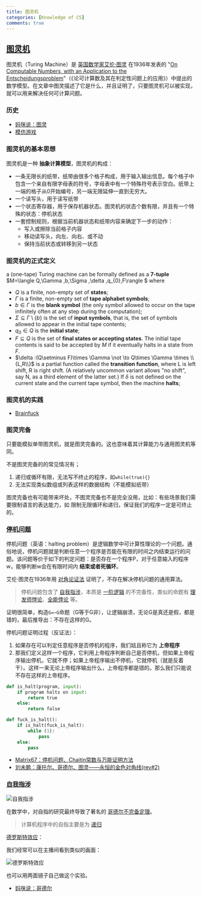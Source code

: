 ```yaml
---
title: 图灵机
categories: [Knowledge of CS]
comments: true
---
```


## [图灵机](https://zh.wikipedia.org/wiki/%E5%9B%BE%E7%81%B5%E6%9C%BA)

图灵机（Turing Machine）是 [英国数学家艾伦·图灵](https://zh.wikipedia.org/wiki/%E8%89%BE%E4%BC%A6%C2%B7%E5%9B%BE%E7%81%B5) 在1936年发表的 "[On Computable Numbers, with an Application to the Entscheidungsproblem](https://www.cs.virginia.edu/~robins/Turing_Paper_1936.pdf)"（《论可计算数及其在判定性问题上的应用》）中提出的数学模型。在文章中图灵描述了它是什么，并且证明了，只要图灵机可以被实现，就可以用来解决任何可计算问题。

### 历史

- [妈咪说：图灵](https://www.bilibili.com/video/av30479683?from=search&seid=11735601712045998475)
- [模仿游戏](https://movie.douban.com/subject/10463953/)

<!--more-->

### 图灵机的基本思想

图灵机是一种 **抽象计算模型**，图灵机的构成：

- 一条无限长的纸带，纸带由很多个格子构成，用于输入输出信息。每个格子中包含一个来自有限字母表的符号，字母表中有一个特殊符号表示空白。纸带上一端的格子从0开始编号，另一端无限延伸一直到无穷大。
- 一个读写头，用于读写纸带
- 一个状态寄存器，用于保存机器状态。图灵机的状态个数有限，并且有一个特殊的状态：停机状态
- 一套控制规则，根据当前机器状态和纸带内容来确定下一步的动作：
	- 写入或擦除当前格子内容
	- 移动读写头，向左、向右、或不动
	- 保持当前状态或转移到另一状态

### 图灵机的正式定义

a (one-tape) Turing machine can be formally defined as a **7-tuple** $M=\langle Q,\Gamma ,b,\Sigma ,\delta ,q_{0},F\rangle $   where

- $Q$ is a finite, non-empty set of **states**;
- $\Gamma$  is a finite, non-empty set of **tape alphabet symbols**;
- $b\in \Gamma$  is the **blank symbol** (the only symbol allowed to occur on the tape infinitely often at any step during the computation);
- $\Sigma \subseteq \Gamma \setminus \{b\}$ is the set of **input symbols**, that is, the set of symbols allowed to appear in the initial tape contents;
- $q_{0}\in Q$ is the **initial state**;
- $F\subseteq Q$ is the set of **final states or accepting states**. The initial tape contents is said to be accepted by $M$ if it eventually halts in a state from $F$.
- $\delta :(Q\setminus F)\times \Gamma \not \to Q\times \Gamma \times \\{L,R\\}$ is a partial function called the **transition function**, where L is left shift, R is right shift. (A relatively uncommon variant allows "no shift", say N, as a third element of the latter set.) If $\delta$ is not defined on the current state and the current tape symbol, then the machine **halts**;

### 图灵机的实践

- [Brainfuck](https://zh.wikipedia.org/wiki/Brainfuck)

### 图灵完备

只要能模拟单带图灵机，就是图灵完备的。这也意味着其计算能力与通用图灵机等同。

不是图灵完备的的常见情况有；
1. 递归或循环有限，无法写不终止的程序，如`while(true){}`
2. 无法实现类似数组或列表这样的数据结构（不能模拟纸带）

图灵完备也有可能带来坏处，不图灵完备也不是完全没用，比如：有些场景我们需要限制语言的表达能力，如 限制无限循环和递归，保证我们的程序一定是可终止的。

### [停机问题](https://zh.wikipedia.org/wiki/%E5%81%9C%E6%9C%BA%E9%97%AE%E9%A2%98)

停机问题（英语：halting problem）是逻辑数学中可计算性理论的一个问题。通俗地说，停机问题就是判断任意一个程序是否能在有限的时间之内结束运行的问题。该问题等价于如下的判定问题：是否存在一个程序P，对于任意输入的程序w，能够判断w会在有限时间内 **结束或者死循环**。

艾伦·图灵在1936年用 [对角论证法](https://zh.wikipedia.org/wiki/%E5%B0%8D%E8%A7%92%E8%AB%96%E8%AD%89%E6%B3%95) 证明了，不存在解决停机问题的通用算法。

>停机问题包含了 [自我指涉](https://zh.wikipedia.org/wiki/%E8%87%AA%E6%8C%87)，本质是 [一阶逻辑](https://zh.wikipedia.org/wiki/%E4%B8%80%E9%98%B6%E9%80%BB%E8%BE%91) 的不完备性，类似的命题有 [理发师悖论](https://zh.wikipedia.org/wiki/%E7%90%86%E5%8F%91%E5%B8%88%E6%82%96%E8%AE%BA)、[全能悖论](https://zh.wikipedia.org/wiki/%E5%85%A8%E8%83%BD%E6%82%96%E8%AB%96) 等。

证明很简单，构造`G=~G`命题（G等于G非），让逻辑崩溃，无论G是真还是假，都是错的，最后推导出：不存在这样的G。

停机问题证明过程（反证法）：

1. 如果存在可以判定任意程序是否停机的程序，我们姑且称它为 **上帝程序**
2. 那我们定义这样一个程序，它利用上帝程序判断自己是否停机，但如果上帝程序输出停机，它就不停；如果上帝程序输出不停机，它就停机（就是反着干）。这样一来无论上帝程序输出什么，上帝程序都是错的。那么我们只能说不存在这样的上帝程序。

```python
def is_halt(program, input):
    if program halts on input:
        return true
    else:
        return false

def fuck_is_halt():
    if is_halt(fuck_is_halt):
        while (1):
            pass
    else:
        pass
```

- [Matrix67：停机问题、Chaitin常数与万能证明方法](http://www.matrix67.com/blog/archives/901)
- [刘未鹏：康托尔、哥德尔、图灵——永恒的金色对角线(rev#2)](https://blog.csdn.net/pongba/article/details/1336028)

### [自我指涉](https://zh.wikipedia.org/wiki/%E8%87%AA%E6%8C%87)

![自我指涉](https://upload.wikimedia.org/wikipedia/commons/thumb/f/fa/Ouroboros.png/220px-Ouroboros.png)

在数学中，对自指的研究最终导致了著名的 [哥德尔不完备定理](https://zh.wikipedia.org/wiki/%E5%93%A5%E5%BE%B7%E5%B0%94%E4%B8%8D%E5%AE%8C%E5%A4%87%E5%AE%9A%E7%90%86)。

>计算机程序中的自指主要是为 [递归](https://zh.wikipedia.org/wiki/%E9%80%92%E5%BD%92)

[德罗斯特效应](https://zh.wikipedia.org/wiki/%E5%BE%B7%E7%BD%97%E6%96%AF%E7%89%B9%E6%95%88%E5%BA%94)：

我们经常可以在主播间看到类似的画面：

![德罗斯特效应](https://upload.wikimedia.org/wikipedia/commons/thumb/b/b3/Screenshot_Recursion_via_vlc.png/128px-Screenshot_Recursion_via_vlc.png)

也可以用两面镜子自己做这个实验。

- [妈咪说：哥德尔](https://www.bilibili.com/video/av31411706?from=search&seid=7703410137961337640)